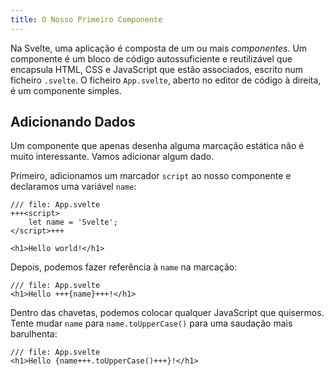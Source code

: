 ```yaml
---
title: O Nosso Primeiro Componente
---
```


Na Svelte, uma aplicação é composta de um ou mais _componentes_. Um componente é um bloco de código autossuficiente e reutilizável que encapsula HTML, CSS e JavaScript que estão associados, escrito num ficheiro `.svelte`. O ficheiro `App.svelte`, aberto no editor de código à direita, é um componente simples.

## Adicionando Dados

Um componente que apenas desenha alguma marcação estática não é muito interessante. Vamos adicionar algum dado.

Primeiro, adicionamos um marcador `script` ao nosso componente e declaramos uma variável `name`:

```svelte
/// file: App.svelte
+++<script>
	let name = 'Svelte';
</script>+++

<h1>Hello world!</h1>
```

Depois, podemos fazer referência à `name` na marcação:

```svelte
/// file: App.svelte
<h1>Hello +++{name}+++!</h1>
```

Dentro das chavetas, podemos colocar qualquer JavaScript que quisermos. Tente mudar `name` para `name.toUpperCase()` para uma saudação mais barulhenta:

```svelte
/// file: App.svelte
<h1>Hello {name+++.toUpperCase()+++}!</h1>
```
